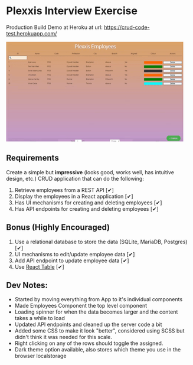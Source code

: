 # Plexxis Interview Exercise
Production Build Demo at Heroku at url: https://crud-code-test.herokuapp.com/

![App Demo](demo/demo.gif)

## Requirements

Create a simple but **impressive** (looks good, works well, has intuitive design, etc.) CRUD application that can do the following:

1. Retrieve employees from a REST API [✔]
2. Display the employees in a React application [✔]
3. Has UI mechanisms for creating and deleting employees [✔]
4. Has API endpoints for creating and deleting employees [✔]

## Bonus (Highly Encouraged)

1. Use a relational database to store the data (SQLite, MariaDB, Postgres) [✔]
2. UI mechanisms to edit/update employee data [✔]
3. Add API endpoint to update employee data [✔]
4. Use [React Table](https://react-table.js.org) [✔]

## Dev Notes:

- Started by moving everything from App to it's individual components
- Made Employees Component the top level component
- Loading spinner for when the data becomes larger and the content takes a while to load
- Updated API endpoints and cleaned up the server code a bit
- Added some CSS to make it look "better", considered using SCSS but didn't think it was needed for this scale.
- Right clicking on any of the rows should toggle the assigned.
- Dark theme option available, also stores which theme you use in the browser localstorage
